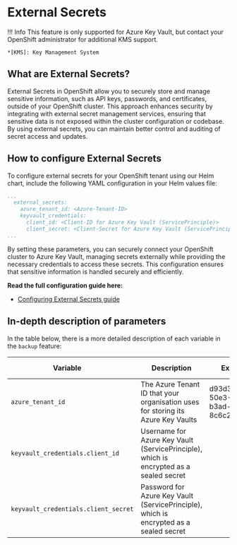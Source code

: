 # External Secrets

!!! Info
    This feature is only supported for Azure Key Vault, but contact your OpenShift administrator for additional KMS support.

    *[KMS]: Key Management System


## What are External Secrets?

External Secrets in OpenShift allow you to securely store and manage sensitive information, such as API keys, passwords, and certificates, outside of your OpenShift cluster. This approach enhances security by integrating with external secret management services, ensuring that sensitive data is not exposed within the cluster configuration or codebase. By using external secrets, you can maintain better control and auditing of secret access and updates.


## How to configure External Secrets

To configure external secrets for your OpenShift tenant using our Helm chart, include the following YAML configuration in your Helm values file:

``` yaml
...
  external_secrets:
    azure_tenant_id: <Azure-Tenant-ID>
    keyvault_credentials:
      client_id: <Client-ID for Azure Key Vault (ServicePrinciple)>
      client_secret: <Client-Secret for Azure Key Vault (ServicePrinciple)>
... 
```

By setting these parameters, you can securely connect your OpenShift cluster to Azure Key Vault, managing secrets externally while providing the necessary credentials to access these secrets. This configuration ensures that sensitive information is handled securely and efficiently.

**Read the full configuration guide here:**

- [Configuring External Secrets guide](../../Secret%20Managment/configuring-external-secrets.md)


## In-depth description of parameters

In the table below, there is a more detailed description of each variable in the `backup` feature:


| <div style="width:255px">**Variable**</div>                         | **Description**                                  | **Example**                | **Type**  | **Default Value**  |
|--------------------------------------|--------------------------------------------------|----------------------------|-----------|--------|
| `azure_tenant_id`                    | The Azure Tenant ID that your organisation uses for storing its Azure Key Vaults  |d93d3d23-50e3-46db-b3ad-8c6c281b431e      | String    | "" |
| `keyvault_credentials.client_id`      | Username for Azure Key Vault (ServicePrinciple), which is encrypted as a sealed secret | | Kubeseal encrypted String    | "" |
| `keyvault_credentials.client_secret`  | Password for Azure Key Vault (ServicePrinciple), which is encrypted as a sealed secret | | Kubeseal encrypted String    | "" |